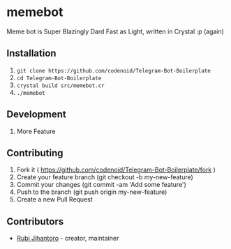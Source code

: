 # memebot

Meme bot is Super Blazingly Dard Fast as Light, written in Crystal :p (again)

## Installation

1. `git clone https://github.com/codenoid/Telegram-Bot-Boilerplate`
2. `cd Telegram-Bot-Boilerplate`
3. `crystal build src/memebot.cr`
4. `./memebot`


## Development

1. More Feature

## Contributing

1. Fork it ( https://github.com/codenoid/Telegram-Bot-Boilerplate/fork )
2. Create your feature branch (git checkout -b my-new-feature)
3. Commit your changes (git commit -am 'Add some feature')
4. Push to the branch (git push origin my-new-feature)
5. Create a new Pull Request

## Contributors

- [Rubi Jihantoro](https://github.com/codenoid)  - creator, maintainer
